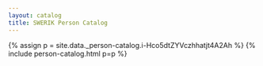 ```yaml
---
layout: catalog
title: SWERIK Person Catalog
---
```

{% assign p = site.data._person-catalog.i-Hco5dtZYVczhhatjt4A2Ah %}
{% include person-catalog.html p=p %}

